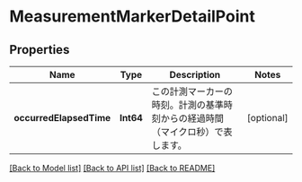 # MeasurementMarkerDetailPoint

## Properties
Name | Type | Description | Notes
------------ | ------------- | ------------- | -------------
**occurredElapsedTime** | **Int64** | この計測マーカーの時刻。計測の基準時刻からの経過時間（マイクロ秒）で表します。 | [optional] 

[[Back to Model list]](../README.md#documentation-for-models) [[Back to API list]](../README.md#documentation-for-api-endpoints) [[Back to README]](../README.md)



